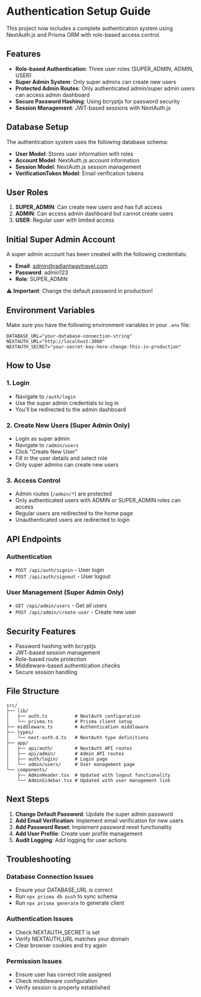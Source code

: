 # Authentication Setup Guide

This project now includes a complete authentication system using NextAuth.js and Prisma ORM with role-based access control.

## Features

- **Role-based Authentication**: Three user roles (SUPER_ADMIN, ADMIN, USER)
- **Super Admin System**: Only super admins can create new users
- **Protected Admin Routes**: Only authenticated admin/super admin users can access admin dashboard
- **Secure Password Hashing**: Using bcryptjs for password security
- **Session Management**: JWT-based sessions with NextAuth.js

## Database Setup

The authentication system uses the following database schema:

- **User Model**: Stores user information with roles
- **Account Model**: NextAuth.js account information
- **Session Model**: NextAuth.js session management
- **VerificationToken Model**: Email verification tokens

## User Roles

1. **SUPER_ADMIN**: Can create new users and has full access
2. **ADMIN**: Can access admin dashboard but cannot create users
3. **USER**: Regular user with limited access

## Initial Super Admin Account

A super admin account has been created with the following credentials:

- **Email**: admin@radiantwaytravel.com
- **Password**: admin123
- **Role**: SUPER_ADMIN

⚠️ **Important**: Change the default password in production!

## Environment Variables

Make sure you have the following environment variables in your `.env` file:

```env
DATABASE_URL="your-database-connection-string"
NEXTAUTH_URL="http://localhost:3000"
NEXTAUTH_SECRET="your-secret-key-here-change-this-in-production"
```

## How to Use

### 1. Login
- Navigate to `/auth/login`
- Use the super admin credentials to log in
- You'll be redirected to the admin dashboard

### 2. Create New Users (Super Admin Only)
- Login as super admin
- Navigate to `/admin/users`
- Click "Create New User"
- Fill in the user details and select role
- Only super admins can create new users

### 3. Access Control
- Admin routes (`/admin/*`) are protected
- Only authenticated users with ADMIN or SUPER_ADMIN roles can access
- Regular users are redirected to the home page
- Unauthenticated users are redirected to login

## API Endpoints

### Authentication
- `POST /api/auth/signin` - User login
- `POST /api/auth/signout` - User logout

### User Management (Super Admin Only)
- `GET /api/admin/users` - Get all users
- `POST /api/admin/create-user` - Create new user

## Security Features

- Password hashing with bcryptjs
- JWT-based session management
- Role-based route protection
- Middleware-based authentication checks
- Secure session handling

## File Structure

```
src/
├── lib/
│   ├── auth.ts          # NextAuth configuration
│   └── prisma.ts        # Prisma client setup
├── middleware.ts        # Authentication middleware
├── types/
│   └── next-auth.d.ts   # NextAuth type definitions
├── app/
│   ├── api/auth/        # NextAuth API routes
│   ├── api/admin/       # Admin API routes
│   ├── auth/login/      # Login page
│   └── admin/users/     # User management page
└── components/
    ├── AdminHeader.tsx  # Updated with logout functionality
    └── AdminSidebar.tsx # Updated with user management link
```

## Next Steps

1. **Change Default Password**: Update the super admin password
2. **Add Email Verification**: Implement email verification for new users
3. **Add Password Reset**: Implement password reset functionality
4. **Add User Profile**: Create user profile management
5. **Audit Logging**: Add logging for user actions

## Troubleshooting

### Database Connection Issues
- Ensure your DATABASE_URL is correct
- Run `npx prisma db push` to sync schema
- Run `npx prisma generate` to generate client

### Authentication Issues
- Check NEXTAUTH_SECRET is set
- Verify NEXTAUTH_URL matches your domain
- Clear browser cookies and try again

### Permission Issues
- Ensure user has correct role assigned
- Check middleware configuration
- Verify session is properly established
